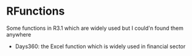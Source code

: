 RFunctions
==========

Some functions in R3.1 which are widely used but I could'n found them anywhere

  * Days360: the Excel function which is widely used in financial sector
